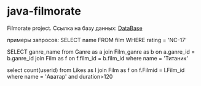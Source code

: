 # java-filmorate
Filmorate project.
Ссылка на базу данных:
[DataBase](https://github.com/egornowik21/java-filmorate/blob/main/QuickDBD-export.png)

примеры запросов:
SELECT name
FROM film
WHERE rating = 'NC-17'

SELECT ganre_name 
from Ganre as a
join Film_ganre as b on a.ganre_id = b.ganre_id
join Film as f on f.film_id = b.film_id
where name = 'Титаник'

select count(userid) 
from Likes as l
join Film as f on f.Filmid = l.Film_id
where name = 'Аватар' and duration>120
 

